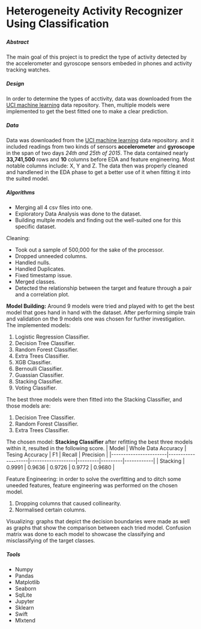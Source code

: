 # Heterogeneity Activity Recognizer Using Classification

### 
##### Abstract
The main goal of this project is to predict the type of activity detected by the accelerometer and gyroscope sensors embeded in phones and activity tracking watches.   

##### Design
In order to determine the types of acctivity, data was downloaded from the 
[UCI machine learning](https://archive-beta.ics.uci.edu/ml/datasets/heterogeneity+activity+recognition) data repository.
Then, multiple models were implemented to get the best fitted one to make a clear prediction.

##### Data
Data was downloaded from the [UCI machine learning](https://archive-beta.ics.uci.edu/ml/datasets/heterogeneity+activity+recognition) data repository.
and it included readings from two kinds of sensors **accelerometer** and **gyroscope** in the span of two days *24th and 25th of 2015*.
The data contained nearly __33,741,500__ rows and __10__ columns before EDA and feature engineering.
Most notable columns include: 
X, Y and Z.
The data then was properly cleaned and handlened in the EDA phase to get a better use of it when fitting it into the suited model.

##### Algorithms
- Merging all 4 csv files into one.
- Exploratory Data Analysis was done to the dataset.
- Building multple models and finding out the well-suited one for this specific dataset.


Cleaning:
- Took out a sample of 500,000 for the sake of the processor.
- Dropped unneeded columns.
- Handled nulls.
- Handled Duplicates.
- Fixed timestamp issue.
- Merged classes.
- Detected the relationship between the target and feature through a pair and a correlation plot.


__Model Building:__
Around 9 models were tried and played with to get the best model that goes hand in hand with the dataset. 
After performing simple train and validation on the 9 models one was chosen for further investigation.
The implemented models:
1. Logistic Regression Classifier.
2. Decision Tree Classifier.
3. Random Forest Classifier. 
4. Extra Trees Classifier.
5. XGB Classifier.
6. Bernoulli Classifier.
7. Guassian Classifier.
8. Stacking Classifier.
9. Voting Classifier.


The best three models were then fitted into the Stacking Classifier, and those models are:
1. Decision Tree Classifier.
2. Random Forest Classifier. 
3. Extra Trees Classifier.

The chosen model: __Stacking Classifier__ after refitting the best three models within it, resulted in the following score.
|        Model          | Whole Data Accuracy  | Tesing Accuracy | F1      | Recall  | Precision  |
|-----------------------|--------------------|-------------------|---------|---------|------------|
| Stacking              | 0.9991         | 0.9636                | 0.9726  | 0.9772  | 0.9680     |

Feature Engineering: in order to solve the overfitting and to ditch some uneeded features, feature engineering was performed on the chosen model.
1. Dropping columns that caused collinearity.
2. Normalised certain columns.

Visualizing: graphs that depict the decision boundaries were made as 
well as graphs that show the comparison between each tried model. 
Confusion matrix was done to each model to showcase the classifying and misclassifying of the target classes.

##### Tools
- Numpy
- Pandas
- Matplotlib
- Seaborn
- SqlLite
- Jupyter
- Sklearn
- Swift
- Mlxtend


